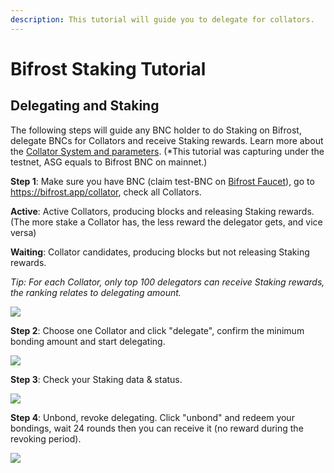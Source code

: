 ```yaml
---
description: This tutorial will guide you to delegate for collators.
---
```


# Bifrost Staking Tutorial

## Delegating and Staking <a href="#bifrost-staking-tutorial-delegate-to-collator" id="bifrost-staking-tutorial-delegate-to-collator"></a>

The following steps will guide any BNC holder to do Staking on Bifrost, delegate BNCs for Collators and receive Staking rewards. Learn more about the [Collator System and parameters](https://hackmd.io/sRRZ0-TVSuOn\_1XPSGjd7Q). (\*This tutorial was capturing under the testnet, ASG equals to Bifrost BNC on mainnet.)

**Step 1**: Make sure you have BNC (claim test-BNC on [Bifrost Faucet](https://t.me/bifrost\_collator\_faucet\_bot)), go to https://bifrost.app/collator, check all Collators.

**Active**: Active Collators, producing blocks and releasing Staking rewards. (The more stake a Collator has, the less reward the delegator gets, and vice versa)

**Waiting**: Collator candidates, producing blocks but not releasing Staking rewards.&#x20;

_Tip: For each Collator, only top 100 delegators can receive Staking rewards, the ranking relates to delegating amount._

![](https://hackmd.io/\_uploads/Bkj1Rowy5.png)

**Step 2**: Choose one Collator and click "delegate", confirm the minimum bonding amount and start delegating.

![](https://hackmd.io/\_uploads/rkPhg3D1c.png)

**Step 3**: Check your Staking data & status.

![](https://hackmd.io/\_uploads/SyyrEnw19.png)

**Step 4**: Unbond, revoke delegating. Click "unbond" and redeem your bondings, wait 24 rounds then you can receive it (no reward during the revoking period).

![](https://hackmd.io/\_uploads/HyjId3vkq.png)
